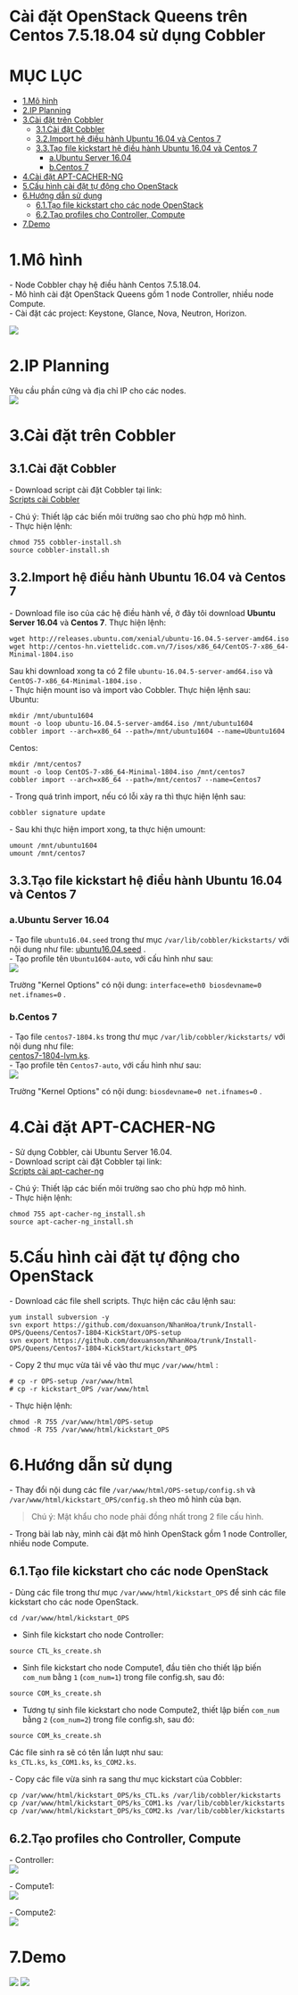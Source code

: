 # Cài đặt OpenStack Queens trên Centos 7.5.18.04 sử dụng Cobbler

# MỤC LỤC
- [1.Mô hình](#1mô-hình)
- [2.IP Planning](#2ip-planning)
- [3.Cài đặt trên Cobbler](#3cài-đặt-trên-cobbler)
  - [3.1.Cài đặt Cobbler](#31cài-đặt-cobbler)
  - [3.2.Import hệ điều hành Ubuntu 16.04 và Centos 7](#32import-hệ-điều-hành-ubuntu-1604-và-centos-7)
  - [3.3.Tạo file kickstart hệ điều hành Ubuntu 16.04 và Centos 7](#33tạo-file-kickstart-hệ-điều-hành-ubuntu-1604-và-centos-7)
    - [a.Ubuntu Server 16.04](#aubuntu-server-1604)
    - [b.Centos 7](#bcentos-7)
- [4.Cài đặt APT-CACHER-NG](#4cài-đặt-apt-cacher-ng)
- [5.Cấu hình cài đặt tự động cho OpenStack](#4cấu-hình-cài-đặt-tự-động-cho-openstack)
- [6.Hướng dẫn sử dụng](#6hướng-dẫn-sử-dụng)
  - [6.1.Tạo file kickstart cho các node OpenStack](#61tạo-file-kickstart-cho-các-node-openstack)
  - [6.2.Tạo profiles cho Controller, Compute](#62tạo-profiles-cho-controller-compute)
- [7.Demo](#7demo)


# 1.Mô hình
\- Node Cobbler chạy hệ điều hành Centos 7.5.18.04.  
\- Mô hình cài đặt OpenStack Queens gồm 1 node Controller, nhiều node Compute.  
\- Cài đặt các project: Keystone, Glance, Nova, Neutron, Horizon.   

<img src="images/mo-hinh.png" />

# 2.IP Planning
Yêu cầu phần cứng và địa chỉ IP cho các nodes.  
<img src="images/ip_planning_1.png" />

# 3.Cài đặt trên Cobbler
## 3.1.Cài đặt Cobbler
\- Download script cài đặt Cobbler tại link:  
[Scripts cài Cobbler](scripts/cobbler-install.sh)  

\- Chú ý: Thiết lập các biến môi trường sao cho phù hợp mô hình.  
\- Thực hiện lệnh:  
```
chmod 755 cobbler-install.sh
source cobbler-install.sh
```

## 3.2.Import hệ điều hành Ubuntu 16.04 và Centos 7
\- Download file iso của các hệ điều hành về, ở đây tôi download **Ubuntu Server 16.04** và **Centos 7**. Thực hiện lệnh:  
```
wget http://releases.ubuntu.com/xenial/ubuntu-16.04.5-server-amd64.iso
wget http://centos-hn.viettelidc.com.vn/7/isos/x86_64/CentOS-7-x86_64-Minimal-1804.iso
```

Sau khi download xong ta có 2 file `ubuntu-16.04.5-server-amd64.iso` và `CentOS-7-x86_64-Minimal-1804.iso` .  
\- Thực hiện mount iso và import vào Cobbler. Thực hiện lệnh sau:  
Ubuntu:  
```
mkdir /mnt/ubuntu1604
mount -o loop ubuntu-16.04.5-server-amd64.iso /mnt/ubuntu1604
cobbler import --arch=x86_64 --path=/mnt/ubuntu1604 --name=Ubuntu1604
```

Centos:  
```
mkdir /mnt/centos7
mount -o loop CentOS-7-x86_64-Minimal-1804.iso /mnt/centos7
cobbler import --arch=x86_64 --path=/mnt/centos7 --name=Centos7
```

\- Trong quá trình import, nếu có lỗi xảy ra thì thực hiện lệnh sau:  
```
cobbler signature update
```

\- Sau khi thực hiện import xong, ta thực hiện umount:  
```
umount /mnt/ubuntu1604
umount /mnt/centos7
```

## 3.3.Tạo file kickstart hệ điều hành Ubuntu 16.04 và Centos 7
### a.Ubuntu Server 16.04
\- Tạo file `ubuntu16.04.seed` trong thư mục `/var/lib/cobbler/kickstarts/` với nội dung như file:   [ubuntu16.04.seed](scripts/ubuntu16.04.seed) .  
\- Tạo profile tên `Ubuntu1604-auto`, với cấu hình như sau:  
<img src="images/caidat-cobbler-1.png" />

Trường "Kernel Options" có nội dung: `interface=eth0 biosdevname=0 net.ifnames=0` .  

### b.Centos 7
\- Tạo file `centos7-1804.ks` trong thư mục `/var/lib/cobbler/kickstarts/` với nội dung như file:  
[centos7-1804-lvm.ks](scripts/centos7-1804-lvm.ks).  
\- Tạo profile tên `Centos7-auto`, với cấu hình như sau:  
<img src="images/caidat-cobbler-2.png" />

Trường "Kernel Options" có nội dung: `biosdevname=0 net.ifnames=0` .  

# 4.Cài đặt APT-CACHER-NG
\- Sử dụng Cobbler, cài Ubuntu Server 16.04.  
\- Download script cài đặt Cobbler tại link:  
[Scripts cài apt-cacher-ng](scripts/apt-cacher-ng_install.sh)  

\- Chú ý: Thiết lập các biến môi trường sao cho phù hợp mô hình.  
\- Thực hiện lệnh:  
```
chmod 755 apt-cacher-ng_install.sh
source apt-cacher-ng_install.sh
```

# 5.Cấu hình cài đặt tự động cho OpenStack
\- Download các file shell scripts. Thực hiện các câu lệnh sau:  
```
yum install subversion -y
svn export https://github.com/doxuanson/NhanHoa/trunk/Install-OPS/Queens/Centos7-1804-KickStart/OPS-setup
svn export https://github.com/doxuanson/NhanHoa/trunk/Install-OPS/Queens/Centos7-1804-KickStart/kickstart_OPS
```

\- Copy 2 thư mục vừa tải về vào thư mục `/var/www/html` :  
```
# cp -r OPS-setup /var/www/html
# cp -r kickstart_OPS /var/www/html
```

\- Thực hiện lệnh:  
```
chmod -R 755 /var/www/html/OPS-setup
chmod -R 755 /var/www/html/kickstart_OPS
```

# 6.Hướng dẫn sử dụng
\- Thay đổi nội dung các file `/var/www/html/OPS-setup/config.sh` và `/var/www/html/kickstart_OPS/config.sh` theo mô hình của bạn.  

>Chú ý: Mật khẩu cho node phải đồng nhất trong 2 file cấu hình.

\- Trong bài lab này, mình cài đặt mô hình OpenStack gồm 1 node Controller, nhiều node Compute.  

## 6.1.Tạo file kickstart cho các node OpenStack
\- Dùng các file trong thư mục `/var/www/html/kickstart_OPS` để sinh các file kickstart cho các node OpenStack.  
```
cd /var/www/html/kickstart_OPS
```

  - Sinh file kickstart cho node Controller:  
  ```
  source CTL_ks_create.sh
  ```

  - Sinh file kickstart cho node Compute1, đầu tiên cho thiết lập biến `com_num` bằng `1` (`com_num=1`) trong file config.sh, sau đó:
  ```
  source COM_ks_create.sh
  ```

  - Tương tự sinh file kickstart cho node Compute2, thiết lập biến `com_num` bằng `2` (`com_num=2`) trong file config.sh, sau đó:  
  ```
  source COM_ks_create.sh
  ```

Các file sinh ra sẽ có tên lần lượt như sau:  
`ks_CTL.ks`, `ks_COM1.ks`, `ks_COM2.ks`.  

\- Copy các file vừa sinh ra sang thư mục kickstart của Cobbler:  
```
cp /var/www/html/kickstart_OPS/ks_CTL.ks /var/lib/cobbler/kickstarts
cp /var/www/html/kickstart_OPS/ks_COM1.ks /var/lib/cobbler/kickstarts
cp /var/www/html/kickstart_OPS/ks_COM2.ks /var/lib/cobbler/kickstarts
```

## 6.2.Tạo profiles cho Controller, Compute
\- Controller:  
<img src="images/huongdansd-1.png" />

\- Compute1:  
<img src="images/huongdansd-2.png" />

\- Compute2:  
<img src="images/huongdansd-3.png" />

# 7.Demo
<img src="images/demo-1.png" />

<img src="images/demo-2.png" />









